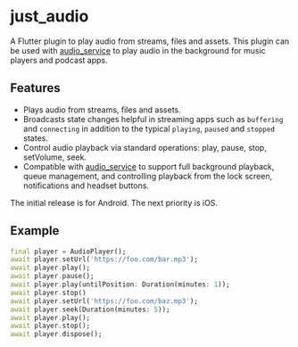 # just_audio

A Flutter plugin to play audio from streams, files and assets. This plugin can be used with [audio_service](https://pub.dev/packages/audio_service) to play audio in the background for music players and podcast apps.

## Features

* Plays audio from streams, files and assets.
* Broadcasts state changes helpful in streaming apps such as `buffering` and `connecting` in addition to the typical `playing`, `paused` and `stopped` states.
* Control audio playback via standard operations: play, pause, stop, setVolume, seek.
* Compatible with [audio_service](https://pub.dev/packages/audio_service) to support full background playback, queue management, and controlling playback from the lock screen, notifications and headset buttons.

The initial release is for Android. The next priority is iOS.

## Example

```dart
final player = AudioPlayer();
await player.setUrl('https://foo.com/bar.mp3');
await player.play();
await player.pause();
await player.play(untilPosition: Duration(minutes: 1));
await player.stop()
await player.setUrl('https://foo.com/baz.mp3');
await player.seek(Duration(minutes: 5));
await player.play();
await player.stop();
await player.dispose();
```
